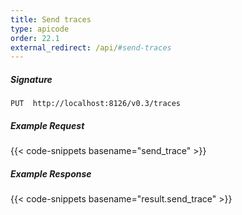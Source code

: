 ```yaml
---
title: Send traces
type: apicode
order: 22.1
external_redirect: /api/#send-traces
---
```


##### Signature
`PUT  http://localhost:8126/v0.3/traces`

##### Example Request

{{< code-snippets basename="send_trace" >}}

##### Example Response

{{< code-snippets basename="result.send_trace" >}}

